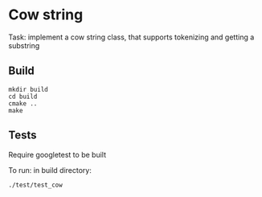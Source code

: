 # Cow string
Task: implement a cow string class, that supports tokenizing and getting a substring

## Build

```
mkdir build
cd build
cmake ..
make
```

## Tests

Require googletest to be built

To run: in build directory:

```
./test/test_cow
```
